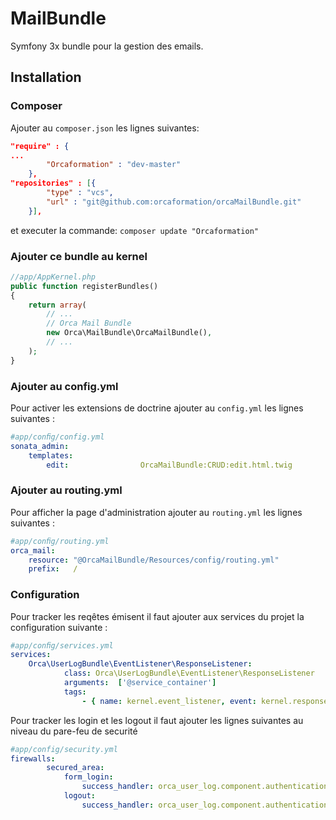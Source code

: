 # MailBundle

Symfony 3x bundle pour la gestion des emails.


Installation
------------

### Composer

Ajouter au `composer.json` les lignes suivantes:

```json
"require" : {
...
        "Orcaformation" : "dev-master"
    },
"repositories" : [{
        "type" : "vcs",
        "url" : "git@github.com:orcaformation/orcaMailBundle.git"
    }],    
```
et executer la commande:
`composer update "Orcaformation" `

### Ajouter ce bundle au kernel

```php
//app/AppKernel.php
public function registerBundles()
{
    return array(
        // ...
        // Orca Mail Bundle
        new Orca\MailBundle\OrcaMailBundle(),
        // ...
    );
}
```
### Ajouter au config.yml

Pour activer les extensions de doctrine ajouter au `config.yml` les lignes suivantes :

```yaml
#app/conﬁg/config.yml
sonata_admin:
    templates:
        edit:                OrcaMailBundle:CRUD:edit.html.twig
```

### Ajouter au routing.yml

Pour afficher la page d'administration ajouter au `routing.yml` les lignes suivantes :
 
```yaml
#app/conﬁg/routing.yml
orca_mail:
    resource: "@OrcaMailBundle/Resources/config/routing.yml"
    prefix:   /

```

### Configuration

Pour tracker les reqêtes émisent il faut ajouter aux services du projet la configuration suivante :

```yaml
#app/conﬁg/services.yml
services:
    Orca\UserLogBundle\EventListener\ResponseListener:
            class: Orca\UserLogBundle\EventListener\ResponseListener
            arguments:  ['@service_container']
            tags:
                - { name: kernel.event_listener, event: kernel.response, channel: security }
```

Pour tracker les login et les logout il faut ajouter les lignes suivantes au niveau du pare-feu de securité

```yaml
#app/config/security.yml
firewalls:
        secured_area:
            form_login:
                success_handler: orca_user_log.component.authentication.handler.login_success_handler
            logout:
                success_handler: orca_user_log.component.authentication.handler.logout_success_handler      # redirect, no_redirect, redirect_without_path
```